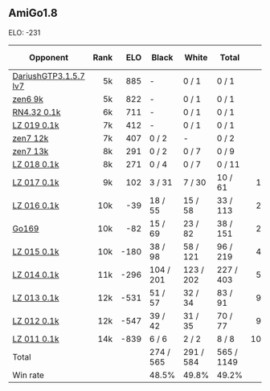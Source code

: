 ## AmiGo1.8 ##

ELO: -231

Opponent | Rank | ELO | Black | White | Total | Win rate
---------|-----:|----:|-------|-------|-------|-------:
[DariushGTP3.1.5.7 lv7](DariushGTP3.1.5.7%20lv7.md) | 5k | 885 | - | 0 / 1 | 0 / 1 | 0.0%
[zen6 9k](zen6%209k.md) | 5k | 822 | - | 0 / 1 | 0 / 1 | 0.0%
[RN4.32 0.1k](RN4.32%200.1k.md) | 6k | 711 | - | 0 / 1 | 0 / 1 | 0.0%
[LZ 019 0.1k](LZ%20019%200.1k.md) | 7k | 412 | - | 0 / 1 | 0 / 1 | 0.0%
[zen7 12k](zen7%2012k.md) | 7k | 407 | 0 / 2 | - | 0 / 2 | 0.0%
[zen7 13k](zen7%2013k.md) | 8k | 291 | 0 / 2 | 0 / 7 | 0 / 9 | 0.0%
[LZ 018 0.1k](LZ%20018%200.1k.md) | 8k | 271 | 0 / 4 | 0 / 7 | 0 / 11 | 0.0%
[LZ 017 0.1k](LZ%20017%200.1k.md) | 9k | 102 | 3 / 31 | 7 / 30 | 10 / 61 | 16.4%
[LZ 016 0.1k](LZ%20016%200.1k.md) | 10k | -39 | 18 / 55 | 15 / 58 | 33 / 113 | 29.2%
[Go169](Go169.md) | 10k | -82 | 15 / 69 | 23 / 82 | 38 / 151 | 25.2%
[LZ 015 0.1k](LZ%20015%200.1k.md) | 10k | -180 | 38 / 98 | 58 / 121 | 96 / 219 | 43.8%
[LZ 014 0.1k](LZ%20014%200.1k.md) | 11k | -296 | 104 / 201 | 123 / 202 | 227 / 403 | 56.3%
[LZ 013 0.1k](LZ%20013%200.1k.md) | 12k | -531 | 51 / 57 | 32 / 34 | 83 / 91 | 91.2%
[LZ 012 0.1k](LZ%20012%200.1k.md) | 12k | -547 | 39 / 42 | 31 / 35 | 70 / 77 | 90.9%
[LZ 011 0.1k](LZ%20011%200.1k.md) | 14k | -839 | 6 / 6 | 2 / 2 | 8 / 8 | 100.0%
Total | | | 274 / 565 | 291 / 584 | 565 / 1149 | 
Win rate| | | 48.5% | 49.8% | 49.2% | 
